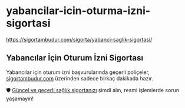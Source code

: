 # yabancilar-icin-oturma-izni-sigortasi
https://sigortambudur.com/sigorta/yabanci-saglik-sigortasi/


## Yabancılar İçin Oturum İzni Sigortası

Yabancılar için oturum izni başvurularında geçerli poliçeler,  
[sigortambudur.com](https://sigortambudur.com) üzerinden sadece birkaç dakikada hazır.

🛡️ [Güncel ve geçerli sağlık sigortanızı](https://sigortambudur.com/sigorta/yabanci-saglik-sigortasi/) şimdi alın, resmi işlemlerde sorun yaşamayın!
